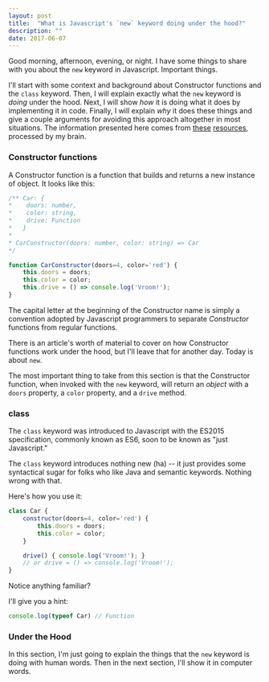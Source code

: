 ```yaml
---
layout: post
title:  "What is Javascript's `new` keyword doing under the hood?"
description: ""
date: 2017-06-07
---
```


Good morning, afternoon, evening, or night. I have some things to share with you about the `new` keyword in Javascript. Important things. 

I'll start with some context and background about Constructor functions and the `class` keyword. Then, I will explain exactly what the `new` keyword is *doing* under the hood. Next,
 I will show *how* it is doing what it does by implementing it in code. Finally, I will explain *why* it does these things and give a couple arguments for avoiding this approach altogether in most situations. The information presented here comes from [these](https://www.youtube.com/watch?v=Y3zzCY62NYc) [resources](https://medium.com/javascript-scene/javascript-factory-functions-vs-constructor-functions-vs-classes-2f22ceddf33e), processed by my brain. 

### Constructor functions
A Constructor function is a function that builds and returns a new instance of object. It looks like this: 

```javascript
/** Car: {
*    doors: number,
*    color: string,
*    drive: Function
*   }
*
* CarConstructor(doors: number, color: string) => Car
*/

function CarConstructor(doors=4, color='red') {
    this.doors = doors;
    this.color = color;
    this.drive = () => console.log('Vroom!');
}
```

The capital letter at the beginning of the Constructor name is simply a convention adopted by Javascript programmers to separate *Constructor* functions from regular functions. 

There is an article's worth of material to cover on how Constructor functions work under the hood, but I'll leave that for another day. Today is about `new`. 

The most important thing to take from this section is that the Constructor function, when invoked with the `new` keyword, will return an *object* with a `doors` property, a `color` property, and a `drive` method.

### **class**
The `class` keyword was introduced to Javascript with the ES2015 specification, commonly known as ES6, soon to be known as "just Javascript."

The `class` keyword introduces nothing new (ha) -- it just provides some syntactical sugar for folks who like Java and semantic keywords. Nothing wrong with that. 

Here's how you use it:

```javascript
class Car {
    constructor(doors=4, color='red') {
        this.doors = doors;
        this.color = color;
    }

    drive() { console.log('Vroom!'); }
    // or drive = () => console.log('Vroom!');
}

```

Notice anything familiar?

I'll give you a hint: 
```javascript
console.log(typeof Car) // Function 
```

### Under the Hood

In this section, I'm just going to explain the things that the `new` keyword is doing with human words. Then in the next section, I'll show it in computer words. 

<!--
OUTLINE 
[x] Brief intro to Constructor functions

[x] Brief intro to class keyword

[] Javascript's `new` keyword does some interesting stuff under the hood (4 things - bulletted list)

[] reimplementing it in code 

[] why it does these things

[] where the new keyword came from 

[] why Constructor functions / classes might not be the best idea (instanceof, extends, class inheritance, tight coupling and rigid hierarchies) and how `new` can be a red flag

[] however, all of that being said, it is possible to use classes and sleep at night. 

[] so take this information with a grain of salt and always remember: use the right tool for the job and be consistent. 
-->